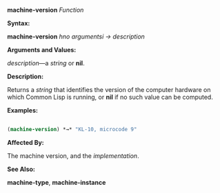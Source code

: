 **machine-version** *Function* 



**Syntax:** 



**machine-version** *hno argumentsi → description* 



**Arguments and Values:** 



*description*—a *string* or **nil**. 



**Description:** 



Returns a *string* that identifies the version of the computer hardware on which Common Lisp is running, or **nil** if no such value can be computed. 







 



 



**Examples:**
```lisp
 
(machine-version) *→* "KL-10, microcode 9" 

```
**Affected By:** 



The machine version, and the *implementation*. 



**See Also:** 



**machine-type**, **machine-instance** 



